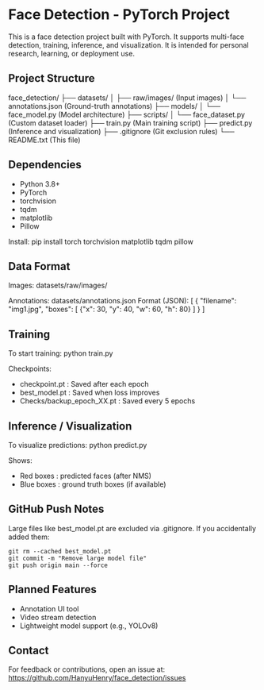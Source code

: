 
Face Detection - PyTorch Project
================================

This is a face detection project built with PyTorch. It supports multi-face detection, training, inference, and visualization. It is intended for personal research, learning, or deployment use.

Project Structure
-----------------
face_detection/
  ├── datasets/
  │     ├── raw/images/         (Input images)
  │     └── annotations.json    (Ground-truth annotations)
  ├── models/
  │     └── face_model.py       (Model architecture)
  ├── scripts/
  │     └── face_dataset.py     (Custom dataset loader)
  ├── train.py                  (Main training script)
  ├── predict.py                (Inference and visualization)
  ├── .gitignore                (Git exclusion rules)
  └── README.txt                (This file)

Dependencies
------------
- Python 3.8+
- PyTorch
- torchvision
- tqdm
- matplotlib
- Pillow

Install:
    pip install torch torchvision matplotlib tqdm pillow

Data Format
-----------
Images: datasets/raw/images/

Annotations: datasets/annotations.json
Format (JSON):
[
  {
    "filename": "img1.jpg",
    "boxes": [
      {"x": 30, "y": 40, "w": 60, "h": 80}
    ]
  }
]

Training
--------
To start training:
    python train.py

Checkpoints:
- checkpoint.pt          : Saved after each epoch
- best_model.pt          : Saved when loss improves
- Checks/backup_epoch_XX.pt : Saved every 5 epochs

Inference / Visualization
--------------------------
To visualize predictions:
    python predict.py

Shows:
- Red boxes  : predicted faces (after NMS)
- Blue boxes : ground truth boxes (if available)

GitHub Push Notes
-----------------
Large files like best_model.pt are excluded via .gitignore.
If you accidentally added them:

    git rm --cached best_model.pt
    git commit -m "Remove large model file"
    git push origin main --force

Planned Features
----------------
- Annotation UI tool
- Video stream detection
- Lightweight model support (e.g., YOLOv8)

Contact
-------
For feedback or contributions, open an issue at:
https://github.com/HanyuHenry/face_detection/issues

